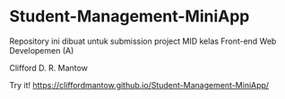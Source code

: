 # Student-Management-MiniApp
Repository ini dibuat untuk submission project MID kelas Front-end Web Developemen (A)

Clifford D. R. Mantow

Try it!
https://cliffordmantow.github.io/Student-Management-MiniApp/
